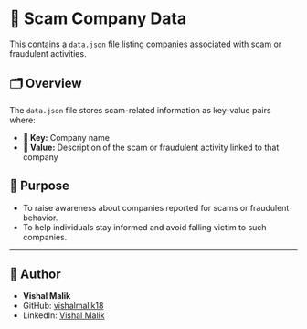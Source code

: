 # 🚨 Scam Company Data

This contains a `data.json` file listing companies associated with scam or fraudulent activities.

## 🗂️ Overview

The `data.json` file stores scam-related information as key-value pairs where:

- **🔑 Key:** Company name  
- **📝 Value:** Description of the scam or fraudulent activity linked to that company

## 🎯 Purpose

- To raise awareness about companies reported for scams or fraudulent behavior.
- To help individuals stay informed and avoid falling victim to such companies.

---

## 👤 Author

- **Vishal Malik**
- GitHub: [vishalmalik18](https://github.com/vishalmalik18)
- LinkedIn: [Vishal Malik](https://www.linkedin.com/in/vishalmalik18)
